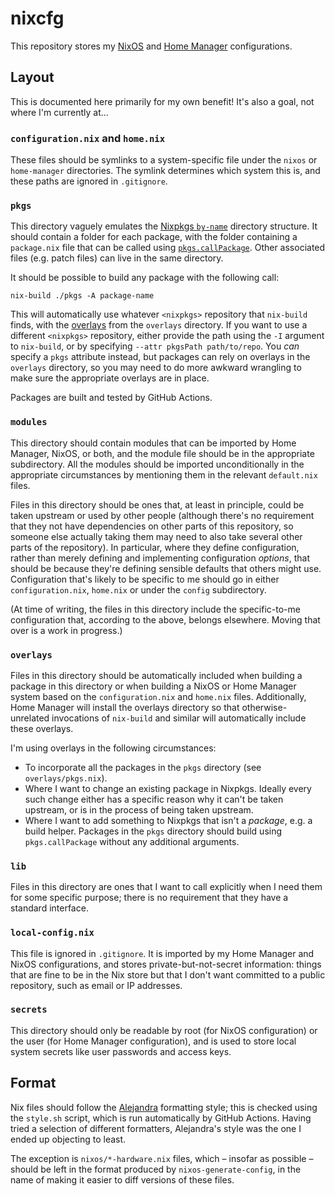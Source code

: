nixcfg
======

This repository stores my [NixOS][] and [Home Manager][] configurations.

[NixOS]: https://nixos.org/
[Home Manager]: https://github.com/nix-community/home-manager

Layout
------

This is documented here primarily for my own benefit!  It's also a goal, not
where I'm currently at...

### `configuration.nix` and `home.nix`

These files should be symlinks to a system-specific file under the `nixos` or
`home-manager` directories.  The symlink determines which system this is, and
these paths are ignored in `.gitignore`.

### `pkgs`

This directory vaguely emulates the [Nixpkgs `by-name`][by-name] directory
structure.  It should contain a folder for each package, with the folder
containing a `package.nix` file that can be called using
[`pkgs.callPackage`][callPackage].  Other associated files (e.g. patch files)
can live in the same directory.

It should be possible to build any package with the following call:

    nix-build ./pkgs -A package-name

This will automatically use whatever `<nixpkgs>` repository that `nix-build`
finds, with the [overlays][] from the `overlays` directory.  If you want to use
a different `<nixpkgs>` repository, either provide the path using the `-I`
argument to `nix-build`, or by specifying `--attr pkgsPath path/to/repo`.  You
_can_ specify a `pkgs` attribute instead, but packages can rely on overlays in
the `overlays` directory, so you may need to do more awkward wrangling to make
sure the appropriate overlays are in place.

Packages are built and tested by GitHub Actions.

[by-name]: https://github.com/NixOS/nixpkgs/tree/master/pkgs/by-name
[callPackage]: https://nixos.org/guides/nix-pills/13-callpackage-design-pattern
[overlays]: https://nixos.org/manual/nixpkgs/stable/#sec-overlays-definition

### `modules`

This directory should contain modules that can be imported by Home Manager,
NixOS, or both, and the module file should be in the appropriate subdirectory.
All the modules should be imported unconditionally in the appropriate
circumstances by mentioning them in the relevant `default.nix` files.

Files in this directory should be ones that, at least in principle, could be
taken upstream or used by other people (although there's no requirement that
they not have dependencies on other parts of this repository, so someone else
actually taking them may need to also take several other parts of the
repository).  In particular, where they define configuration, rather than
merely defining
and implementing configuration _options_, that should be because they're
defining sensible defaults that others might use.  Configuration that's likely
to be specific to me should go in either `configuration.nix`, `home.nix` or
under the `config` subdirectory.

(At time of writing, the files in this directory include the specific-to-me
configuration that, according to the above, belongs elsewhere.  Moving that
over is a work in progress.)

### `overlays`

Files in this directory should be automatically included when building a
package in this directory or when building a NixOS or Home Manager system based
on the `configuration.nix` and `home.nix` files.  Additionally, Home Manager
will install the overlays directory so that otherwise-unrelated invocations of
`nix-build` and similar will automatically include these overlays.

I'm using overlays in the following circumstances:

-   To incorporate all the packages in the `pkgs` directory (see
    `overlays/pkgs.nix`).
-   Where I want to change an existing package in Nixpkgs.  Ideally every such
    change either has a specific reason why it can't be taken upstream, or is
    in the process of being taken upstream.
-   Where I want to add something to Nixpkgs that isn't a _package_, e.g. a
    build helper.  Packages in the `pkgs` directory should build using
    `pkgs.callPackage` without any additional arguments.

### `lib`

Files in this directory are ones that I want to call explicitly when I need
them for some specific purpose; there is no requirement that they have a
standard interface.

### `local-config.nix`

This file is ignored in `.gitignore`.  It is imported by my Home Manager and
NixOS configurations, and stores private-but-not-secret information: things
that are fine to be in the Nix store but that I don't want committed to a
public repository, such as email or IP addresses.

### `secrets`

This directory should only be readable by root (for NixOS configuration) or the
user (for Home Manager configuration), and is used to store local system
secrets like user passwords and access keys.

Format
------

Nix files should follow the [Alejandra][] formatting style; this is checked
using the `style.sh` script, which is run automatically by GitHub Actions.
Having tried a selection of different formatters, Alejandra's style was the one
I ended up objecting to least.

The exception is `nixos/*-hardware.nix` files, which – insofar as possible –
should be left in the format produced by `nixos-generate-config`, in the name
of making it easier to diff versions of these files.

[Alejandra]: https://kamadorueda.com/alejandra/

